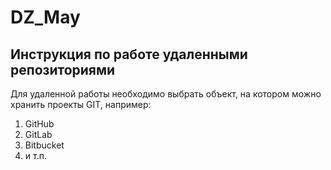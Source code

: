 # DZ_May

## Инструкция по работе удаленными репозиториями

Для удаленной работы необходимо выбрать объект, на котором можно хранить проекты GIT, например:
1. GitHub
2. GitLab
3. Bitbucket
4. и т.п.